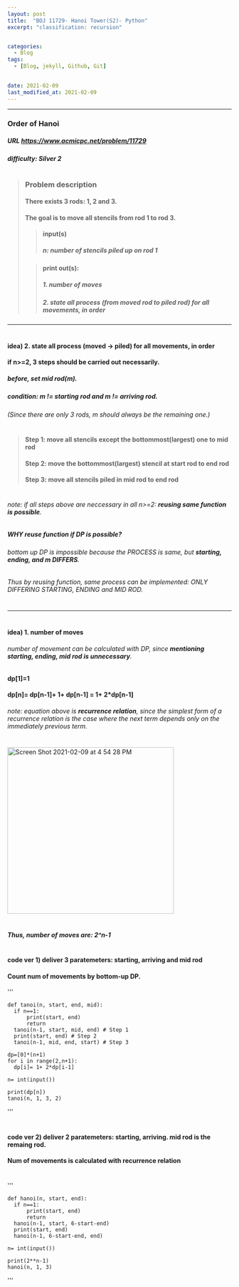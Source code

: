 ```yaml
---
layout: post
title:  "BOJ 11729- Hanoi Tower(S2)- Python"
excerpt: "classification: recursion"


categories:
  - Blog
tags:
  - [Blog, jekyll, Github, Git]

 
date: 2021-02-09
last_modified_at: 2021-02-09
---
```

* * *

### Order of Hanoi
##### URL https://www.acmicpc.net/problem/11729
##### difficulty: __Silver 2__
#
#
> ### Problem description
> #### There exists 3 rods: 1, 2 and 3.
> #### The goal is to move all stencils from rod 1 to rod 3.
> 
> > #### input(s)
> > ##### n: number of stencils piled up on rod 1
>
> > #### print out(s):
> > ##### 1. number of moves
> > ##### 2. state all process (from moved rod to piled rod) for all movements, in order

* * *
#
#
#### idea) 2. state all process (moved -> piled) for all movements, in order

#### if n>=2, 3 steps should be carried out __necessarily__.

##### before, set mid rod(m).
##### condition: m != starting rod and m != arriving rod. 
###### (Since there are only 3 rods, m should always be the remaining one.)
#
> #### Step 1: move all stencils except the bottommost(largest) one to mid rod
> #### Step 2: move the bottommost(largest) stencil at start rod to end rod
> #### Step 3: move all stencils piled in mid rod to end rod
#

###### note: if all steps above are neccessary in all n>=2: __reusing same function is possible__.


##### __WHY reuse function__ if DP is possible?
######    bottom up DP is impossible because the PROCESS is same, but __starting, ending, and m DIFFERS__.
###### Thus by reusing function, same process can be implemented: ONLY DIFFERING STARTING, ENDING and MID ROD.

#
* * *
#
#### idea) 1. number of moves
###### number of movement can be calculated with DP, since __mentioning starting, ending, mid rod is unnecessary__.

#### __dp[1]=1__
#### __dp[n]__= dp[n-1]+ 1+ dp[n-1] __= 1+ 2*dp[n-1]__

###### note: equation above is __recurrence relation__, since the simplest form of a recurrence relation is the case where the next term depends only on the immediately previous term.
#
<img width="374" alt="Screen Shot 2021-02-09 at 4 54 28 PM" src="https://user-images.githubusercontent.com/74404132/107467571-a1047100-6ba9-11eb-93b0-806b7df53a40.png">

#
##### Thus, number of moves are: __2^n-1__
#
#

#### code ver 1) deliver 3 paratemeters: starting, arriving and mid rod
#### Count num of movements by bottom-up DP.
'''

    def tanoi(n, start, end, mid):
      if n==1:
          print(start, end)
          return
      tanoi(n-1, start, mid, end) # Step 1
      print(start, end) # Step 2
      tanoi(n-1, mid, end, start) # Step 3

    dp=[0]*(n+1)
    for i in range(2,n+1):
      dp[i]= 1+ 2*dp[i-1]

    n= int(input())
    
    print(dp[n])
    tanoi(n, 1, 3, 2)



'''
#
#
#### code ver 2) deliver 2 paratemeters: starting, arriving. mid rod is the remaing rod. 
#### Num of movements is calculated with recurrence relation
#
'''

    def hanoi(n, start, end):
      if n==1:
          print(start, end)
          return
      hanoi(n-1, start, 6-start-end)
      print(start, end)
      hanoi(n-1, 6-start-end, end)

    n= int(input())

    print(2**n-1)
    hanoi(n, 1, 3)


'''

#
#


